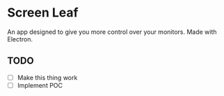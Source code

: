 # Screen Leaf

An app designed to give you more control over your monitors. Made with Electron.

## TODO

-   [ ] Make this thing work
-   [ ] Implement POC
